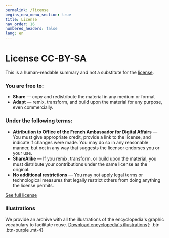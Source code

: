 ```yaml
---
permalink: /license
begins_new_menu_section: true
title: License
nav_order: 16
numbered_headers: false
lang: en
---
```


# License CC-BY-SA
This is a human-readable summary and not a substitute for the [license](https://creativecommons.org/licenses/by-sa/2.0/legalcode).

### You are free to:
- **Share** — copy and redistribute the material in any medium or format
- **Adapt** — remix, transform, and build upon the material for any purpose, even commercially.

### Under the following terms:

- **Attribution to Office of the French Ambassador for Digital Affairs** — You must give appropriate credit, provide a link to the license, and indicate if changes were made. You may do so in any reasonable manner, but not in any way that suggests the licensor endorses you or your use.
- **ShareAlike** — If you remix, transform, or build upon the material, you must distribute your contributions under the same license as the original.
- **No additional restrictions** — You may not apply legal terms or technological measures that legally restrict others from doing anything the license permits.

[See full license](https://creativecommons.org/licenses/by-sa/2.0/legalcode)

### Illustrations

We provide an archive with all the illustrations of the encyclopedia's graphic vocabulary to facilitate reuse.
[Download encyclopedia's illustrations](/encyclopedia/assets/img/illustrations.zip){: .btn .btn-purple .mt-4}
